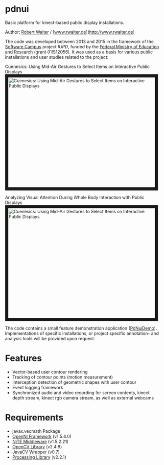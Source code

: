 pdnui
==
Basic platform for kinect-based public display installations.

Author: [Robert Walter](https://github.com/robbeofficial) / [www.rwalter.de](http://www.rwalter.de)

The code was developed between 2013 and 2015 in the framework of the [Software Campus](http://www.softwarecampus.de/start/) project *IUPD*, funded by the [Federal Ministry of Education and Research](http://www.bmbf.de/en/) (grant 01IS12056). It was used as a basis for various public installations and user studies related to the project:

Cuenesics: Using Mid-Air Gestures to Select Items on Interactive Public Displays
<a href="http://www.youtube.com/watch?feature=player_embedded&v=xdusehtrXzI"><img src="http://img.youtube.com/vi/xdusehtrXzI/0.jpg" alt="Cuenesics: Using Mid-Air Gestures to Select Items on Interactive Public Displays" width="480" height="360" border="10" /></a>

Analyzing Visual Attention During Whole Body Interaction with Public Displays
<a href="http://www.youtube.com/watch?feature=player_embedded&v=W4D6tUzQRDU"><img src="http://img.youtube.com/vi/W4D6tUzQRDU/0.jpg" alt="Cuenesics: Using Mid-Air Gestures to Select Items on Interactive Public Displays" width="480" height="360" border="10" /></a>

The code contains a small feature demonstration application ([PdNuiDemo](../../blob/master/src/de/tub/tlabs/qu/mpi/pdnuidemo/PdNuiDemo.java)). Implementations of specific installations, or project specific annotation- and analysis tools will be provided upon request.

Features
==
- Vector-based user contour rendering
- Tracking of contour points (motion measurement)
- Interception detection of geometric shapes with user contour
- Event logging framework
- Synchronized audio and video recording for screen contents, kinect depth stream, kinect rgb camera stream, as well as external webcams

Requirements
==
- javax.vecmath Package
- [OpenNI Framework](https://code.google.com/p/simple-openni/downloads/detail?name=OpenNI_NITE_Installer-Linux64-0.27.zip&can=1&q=) (v1.5.4.0)
- [NiTE Middleware](https://code.google.com/p/simple-openni/downloads/detail?name=OpenNI_NITE_Installer-Linux64-0.27.zip&can=1&q=) (v1.5.2.21)
- [OpenCV Library](http://opencv.org/) (v2.4.8)
- [JavaCV Wrapper](https://github.com/bytedeco/javacv) (v0.7)
- [Processing Library](https://processing.org/) (v2.2.1)
